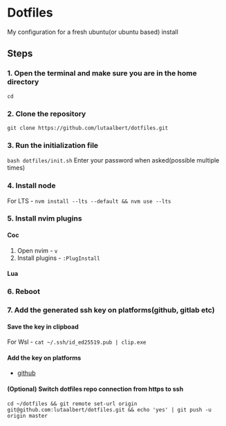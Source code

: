 # Dotfiles

My configuration for a fresh ubuntu(or ubuntu based) install

## Steps

### 1. Open the terminal and make sure you are in the home directory

`cd`

### 2. Clone the repository

`git clone https://github.com/lutaalbert/dotfiles.git`

### 3. Run the initialization file

`bash dotfiles/init.sh` Enter your password when asked(possible multiple times)

### 4. Install node

For LTS - `nvm install --lts --default && nvm use --lts`

### 5. Install nvim plugins

#### Coc

1. Open nvim - `v`
2. Install plugins - `:PlugInstall`

#### Lua

### 6. Reboot

### 7. Add the generated ssh key on platforms(github, gitlab etc)

#### Save the key in clipboad

For Wsl - `cat ~/.ssh/id_ed25519.pub | clip.exe`

#### Add the key on platforms

- [github](https://docs.github.com/en/github/authenticating-to-github/adding-a-new-ssh-key-to-your-github-account)

#### (Optional) Switch dotfiles repo connection from https to ssh

`cd ~/dotfiles && git remote set-url origin git@github.com:lutaalbert/dotfiles.git && echo 'yes' | git push -u origin master`

